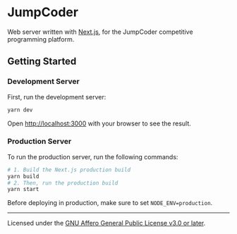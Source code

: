 # JumpCoder

Web server written with [Next.js](https://nextjs.org/), for the JumpCoder
competitive programming platform.

## Getting Started

### Development Server

First, run the development server:

```bash
yarn dev
```

Open [http://localhost:3000](http://localhost:3000) with your browser to see the
result.

### Production Server

To run the production server, run the following commands:

```bash
# 1. Build the Next.js production build
yarn build
# 2. Then, run the production build
yarn start
```

Before deploying in production, make sure to set `NODE_ENV=production`.

---

Licensed under the [GNU Affero General Public License v3.0 or later](https://www.gnu.org/licenses/agpl.html).
